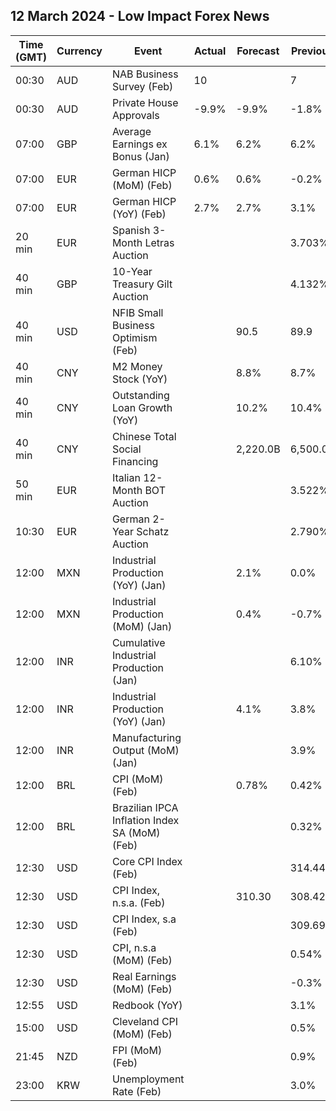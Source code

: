 ## 12 March 2024 - Low Impact Forex News

| Time (GMT) | Currency | Event | Actual | Forecast | Previous |
|------|----------|-------|--------|----------|----------|
| 00:30 | AUD | NAB Business Survey (Feb) | 10 |  | 7 |
| 00:30 | AUD | Private House Approvals | -9.9% | -9.9% | -1.8% |
| 07:00 | GBP | Average Earnings ex Bonus (Jan) | 6.1% | 6.2% | 6.2% |
| 07:00 | EUR | German HICP (MoM) (Feb) | 0.6% | 0.6% | -0.2% |
| 07:00 | EUR | German HICP (YoY) (Feb) | 2.7% | 2.7% | 3.1% |
| 20 min | EUR | Spanish 3-Month Letras Auction |  |  | 3.703% |
| 40 min | GBP | 10-Year Treasury Gilt Auction |  |  | 4.132% |
| 40 min | USD | NFIB Small Business Optimism (Feb) |  | 90.5 | 89.9 |
| 40 min | CNY | M2 Money Stock (YoY) |  | 8.8% | 8.7% |
| 40 min | CNY | Outstanding Loan Growth (YoY) |  | 10.2% | 10.4% |
| 40 min | CNY | Chinese Total Social Financing |  | 2,220.0B | 6,500.0B |
| 50 min | EUR | Italian 12-Month BOT Auction |  |  | 3.522% |
| 10:30 | EUR | German 2-Year Schatz Auction |  |  | 2.790% |
| 12:00 | MXN | Industrial Production (YoY) (Jan) |  | 2.1% | 0.0% |
| 12:00 | MXN | Industrial Production (MoM) (Jan) |  | 0.4% | -0.7% |
| 12:00 | INR | Cumulative Industrial Production (Jan) |  |  | 6.10% |
| 12:00 | INR | Industrial Production (YoY) (Jan) |  | 4.1% | 3.8% |
| 12:00 | INR | Manufacturing Output (MoM) (Jan) |  |  | 3.9% |
| 12:00 | BRL | CPI (MoM) (Feb) |  | 0.78% | 0.42% |
| 12:00 | BRL | Brazilian IPCA Inflation Index SA (MoM) (Feb) |  |  | 0.32% |
| 12:30 | USD | Core CPI Index (Feb) |  |  | 314.44 |
| 12:30 | USD | CPI Index, n.s.a. (Feb) |  | 310.30 | 308.42 |
| 12:30 | USD | CPI Index, s.a (Feb) |  |  | 309.69 |
| 12:30 | USD | CPI, n.s.a (MoM) (Feb) |  |  | 0.54% |
| 12:30 | USD | Real Earnings (MoM) (Feb) |  |  | -0.3% |
| 12:55 | USD | Redbook (YoY) |  |  | 3.1% |
| 15:00 | USD | Cleveland CPI (MoM) (Feb) |  |  | 0.5% |
| 21:45 | NZD | FPI (MoM) (Feb) |  |  | 0.9% |
| 23:00 | KRW | Unemployment Rate (Feb) |  |  | 3.0% |
